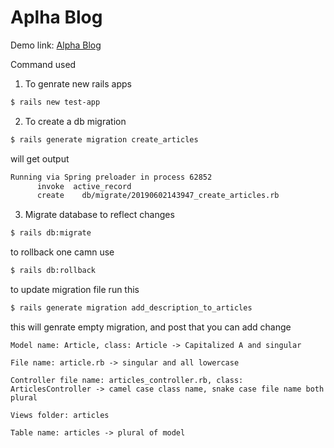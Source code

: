 # Aplha Blog

Demo link: [Alpha Blog](https://alpha-blog-vaibhav.herokuapp.com/)

Command used

1. To genrate new rails apps

```sh
$ rails new test-app
```

2. To create a db migration

```sh
$ rails generate migration create_articles
```
will get output
```sh
Running via Spring preloader in process 62852
      invoke  active_record
      create    db/migrate/20190602143947_create_articles.rb
```

3. Migrate database to reflect changes

```sh
$ rails db:migrate
```

to rollback one camn use
```sh
$ rails db:rollback
```

to update migration file run this

```sh
$ rails generate migration add_description_to_articles
```

this will genrate empty migration, and post that you can add change

```
Model name: Article, class: Article -> Capitalized A and singular

File name: article.rb -> singular and all lowercase

Controller file name: articles_controller.rb, class: ArticlesController -> camel case class name, snake case file name both plural

Views folder: articles

Table name: articles -> plural of model

```
